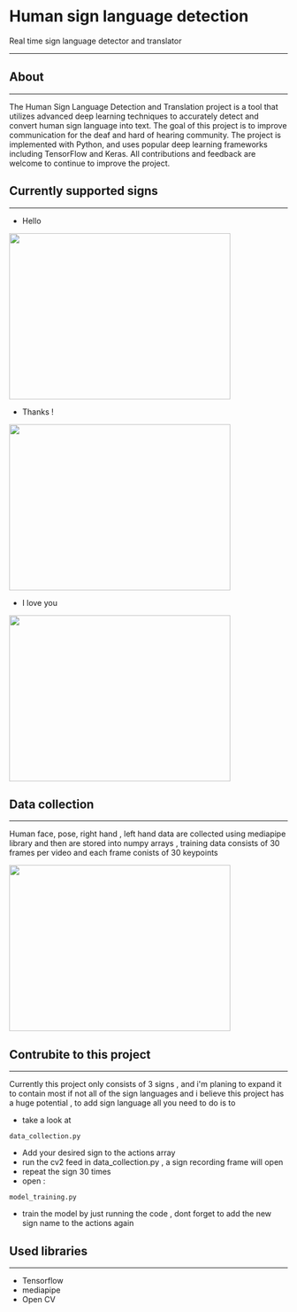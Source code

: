 # Human sign language detection

Real time sign language detector and translator
_____________________________________________________



## About
______________

The Human Sign Language Detection and Translation project is a tool that utilizes advanced deep learning techniques to accurately detect and convert human sign language into text. The goal of this project is to improve communication for the deaf and hard of hearing community. The project is implemented with Python, and uses popular deep learning frameworks including TensorFlow and Keras.  All contributions and feedback are welcome to continue to improve the project.


## Currently supported signs
______________
* Hello


<img src="https://res.cloudinary.com/spiralyze/image/upload/f_auto,w_auto/BabySignLanguage/DictionaryPages/hello.svg" width="400" height="300">



* Thanks !

<img src="https://res.cloudinary.com/spiralyze/image/upload/f_auto,w_auto/BabySignLanguage/DictionaryPages/thank_you.svg" width="400" height="300">


* I love you

<img src="https://res.cloudinary.com/spiralyze/image/upload/f_auto,w_auto/BabySignLanguage/DictionaryPages/i_love_you.svg" width="400" height="300">







## Data collection
______________
Human face, pose, right hand , left hand data are collected using mediapipe library and then are stored into numpy arrays , training data consists of 30 frames per video and each frame conists of 30 keypoints 
 
<img src="https://i.ibb.co/HxH2BJB/sign-lang.png" width="400" height="300">

## Contrubite to this project
______________
Currently this project only consists of 3 signs , and i'm planing to expand it to contain most if not all of the sign languages and i believe this project has a huge potential , to add sign language all you need to do is to

* take a look at 
```
data_collection.py
```
* Add your desired sign to the actions array 
* run the cv2 feed in data_collection.py , a sign recording frame will open
* repeat the sign 30 times 
* open :
```
model_training.py
```
* train the model by just running the code , dont forget to add the new sign name to the actions again

## Used libraries
______________

* Tensorflow
* mediapipe
* Open CV
